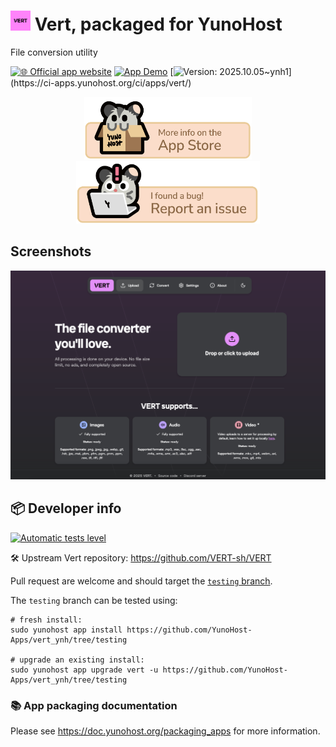 <!--
N.B.: This README was automatically generated by <https://github.com/YunoHost/apps_tools/blob/main/readme_generator>
It shall NOT be edited by hand.
-->

<h1>
  <img src="https://raw.githubusercontent.com/YunoHost/apps/main/logos/vert.png" width="32px" alt="Logo of Vert">
  Vert, packaged for YunoHost
</h1>

File conversion utility

[![🌐 Official app website](https://img.shields.io/badge/Official_app_website-darkgreen?style=for-the-badge)](https://vert.sh/)
[![App Demo](https://img.shields.io/badge/App_Demo-blue?style=for-the-badge)](https://vert.sh/)
[![Version: 2025.10.05~ynh1](https://img.shields.io/badge/Version-2025.10.05~ynh1-rgb(18,138,11)?style=for-the-badge)](https://ci-apps.yunohost.org/ci/apps/vert/)

<div align="center">
<a href="https://apps.yunohost.org/app/vert"><img height="100px" src="https://github.com/YunoHost/yunohost-artwork/raw/refs/heads/main/badges/neopossum-badges/badge_more_info_on_the_appstore.svg"/></a>
<a href="https://github.com/YunoHost-Apps/vert_ynh/issues"><img height="100px" src="https://github.com/YunoHost/yunohost-artwork/raw/refs/heads/main/badges/neopossum-badges/badge_report_an_issue.svg"/></a>
</div>


## Screenshots
![Screenshot of Vert](./doc/screenshots/screenshot.png)

## 📦 Developer info

[![Automatic tests level](https://apps.yunohost.org/badge/cilevel/vert)](https://ci-apps.yunohost.org/ci/apps/vert/)

🛠️ Upstream Vert repository: <https://github.com/VERT-sh/VERT>

Pull request are welcome and should target the [`testing` branch](https://github.com/YunoHost-Apps/vert_ynh/tree/testing).

The `testing` branch can be tested using:
```
# fresh install:
sudo yunohost app install https://github.com/YunoHost-Apps/vert_ynh/tree/testing

# upgrade an existing install:
sudo yunohost app upgrade vert -u https://github.com/YunoHost-Apps/vert_ynh/tree/testing
```

### 📚 App packaging documentation

Please see <https://doc.yunohost.org/packaging_apps> for more information.